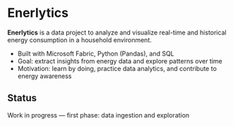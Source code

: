 # Enerlytics

**Enerlytics** is a data project to analyze and visualize real-time and historical energy consumption in a household environment.

- Built with Microsoft Fabric, Python (Pandas), and SQL  
- Goal: extract insights from energy data and explore patterns over time  
- Motivation: learn by doing, practice data analytics, and contribute to energy awareness

## Status
Work in progress — first phase: data ingestion and exploration
